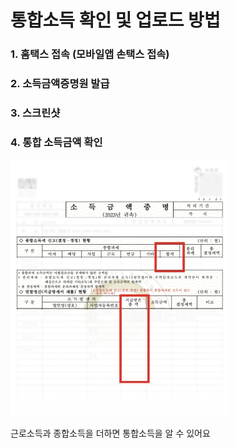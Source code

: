 # 통합소득 확인 및 업로드 방법


### 1. 홈택스 접속 (모바일앱 손택스 접속)

### 2. 소득금액증명원 발급

### 3. 스크린샷

### 4. 통합 소득금액 확인

![통합소득](https://github.com/xmcodings/curation-pages/blob/main/assets/images/totalincome_example.jpg)

근로소득과 종합소득을 더하면 통합소득을 알 수 있어요 
